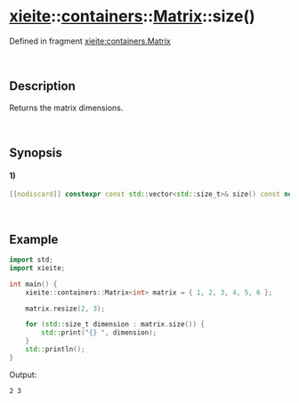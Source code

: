 # [xieite](../../../../../../xieite.md)\:\:[containers](../../../../../../containers.md)\:\:[Matrix<Value>](../../../../matrix.md)\:\:size\(\)
Defined in fragment [xieite:containers.Matrix](../../../../../../../src/containers/matrix.cpp)

&nbsp;

## Description
Returns the matrix dimensions.

&nbsp;

## Synopsis
#### 1)
```cpp
[[nodiscard]] constexpr const std::vector<std::size_t>& size() const noexcept;
```

&nbsp;

## Example
```cpp
import std;
import xieite;

int main() {
    xieite::containers::Matrix<int> matrix = { 1, 2, 3, 4, 5, 6 };

    matrix.resize(2, 3);

    for (std::size_t dimension : matrix.size()) {
        std::print("{} ", dimension);
    }
    std::println();
}
```
Output:
```
2 3
```
